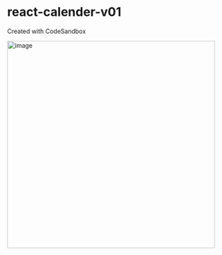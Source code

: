 # react-calender-v01
Created with CodeSandbox

<img width="480" alt="image" src="https://user-images.githubusercontent.com/52277260/226527424-f8235c39-7abd-46b1-a68c-4e212d67a12c.png">
